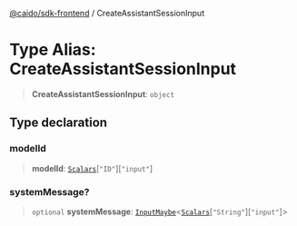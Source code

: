 [@caido/sdk-frontend](../index.md) / CreateAssistantSessionInput

# Type Alias: CreateAssistantSessionInput

> **CreateAssistantSessionInput**: `object`

## Type declaration

### modelId

> **modelId**: [`Scalars`](Scalars.md)\[`"ID"`\]\[`"input"`\]

### systemMessage?

> `optional` **systemMessage**: [`InputMaybe`](InputMaybe.md)\<[`Scalars`](Scalars.md)\[`"String"`\]\[`"input"`\]\>
